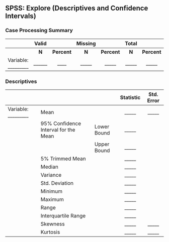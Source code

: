 ## SPSS: Explore (Descriptives and Confidence Intervals)

### Case Processing Summary

||Valid||Missing||Total||
| :- | :-: | :-: | :-: | :-: | :-: | :-: |
||**N**|**Percent**|**N**|**Percent**|**N**|**Percent**|
|Variable: \_\_\_\_\_\_\_\_\_|\_\_\_\_\_\_|\_\_\_\_|\_\_\_\_\_|\_\_\_\_\_|\_\_\_\_\_|\_\_\_\_\_|

### Descriptives

||||Statistic|Std. Error|
| :- | :- |:- | :-: | :-: |
|Variable: \_\_\_\_\_\_\_\_\_|Mean||\_\_\_\_\_|\_\_\_\_\_|
||95% Confidence Interval for the Mean|Lower Bound|\_\_\_\_\_||
|||Upper Bound|\_\_\_\_\_||
||5% Trimmed Mean||\_\_\_\_\_||
||Median||\_\_\_\_\_||
||Variance||\_\_\_\_\_||
||Std. Deviation||\_\_\_\_\_||
||Minimum||\_\_\_\_\_||
||Maximum||\_\_\_\_\_||
||Range||\_\_\_\_\_||
||Interquartile Range||\_\_\_\_\_||
||Skewness||\_\_\_\_\_|\_\_\_\_\_|
||Kurtosis||\_\_\_\_\_|\_\_\_\_\_|
